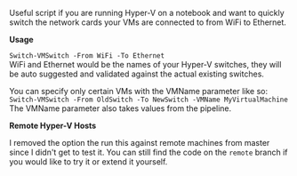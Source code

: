 Useful script if you are running Hyper-V on a notebook and want to quickly switch the network cards your VMs are connected to from WiFi to Ethernet.

**Usage**  

`Switch-VMSwitch -From WiFi -To Ethernet`  
WiFi and Ethernet would be the names of your Hyper-V switches, they will be auto suggested and validated against the actual existing switches.

You can specify only certain VMs with the VMName parameter like so:  
`Switch-VMSwitch -From OldSwitch -To NewSwitch -VMName MyVirtualMachine`  
The VMName parameter also takes values from the pipeline.

**Remote Hyper-V Hosts**

I removed the option the run this against remote machines from master since I didn't get to test it. You can still find the code on the `remote` branch if you would like to try it or extend it yourself.
